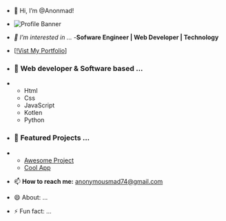 - 👋 Hi, I’m @Anonmad!



- ![Profile Banner](https://www.google.com/imgres?q=hacker%20with%20computers%20server&imgurl=https%3A%2F%2Fmedia.istockphoto.com%2Fid%2F547424218%2Fphoto%2Fhacker-operating-in-server-rooms.jpg%3Fs%3D612x612%26w%3D0%26k%3D20%26c%3DcnprxBbF0TJLxGSxLPi16LNxTjQMl7g_7cJywrgc2tA%3D&imgrefurl=https%3A%2F%2Fwww.istockphoto.com%2Fphotos%2Fhacker-operating-in-server-rooms&docid=ktHqV-yUEyWGNM&tbnid=KUfGyGv2wbhEwM&vet=12ahUKEwiG2u2yg5iNAxUzVKQEHXNUPRAQM3oECEoQAA..i&w=612&h=368&hcb=2&ved=2ahUKEwiG2u2yg5iNAxUzVKQEHXNUPRAQM3oECEoQAA)
- *👀 I’m interested in ...*
  -**Sofware Engineer | Web Developer | Technology**
  
- [[!Vist My Portfolio](https://anonmad.github.io/Cyber-Network/)]

  
- ### 🌱 Web developer & Software based ...
- - Html
  - Css
  - JavaScript
  - Kotlen
  - Python


- ### 💞️ Featured Projects ...
- - [Awesome Project](https://anonmad.github.io/Cyber-Network/)
  - [Cool App](https://anonmad.github.io/Cyber-Network/)


- 📫 **How to reach me:** anonymousmad74@gmail.com 
- 😄 About: ...
- ⚡ Fun fact: ...

<!---
Anonmad/Anonmad is a ✨ special ✨ repository because its `README.md` (this file) appears on your GitHub profile.
You can click the Preview link to take a look at your changes.
--->

